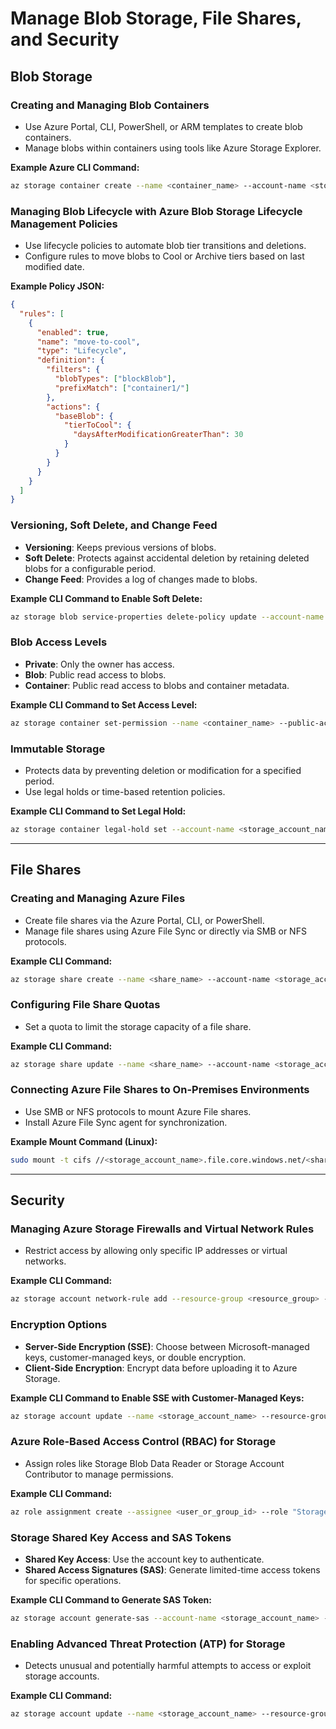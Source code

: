 # Manage Blob Storage, File Shares, and Security

## Blob Storage

### Creating and Managing Blob Containers
- Use Azure Portal, CLI, PowerShell, or ARM templates to create blob containers.
- Manage blobs within containers using tools like Azure Storage Explorer.

**Example Azure CLI Command:**
```bash
az storage container create --name <container_name> --account-name <storage_account_name>
```

### Managing Blob Lifecycle with Azure Blob Storage Lifecycle Management Policies
- Use lifecycle policies to automate blob tier transitions and deletions.
- Configure rules to move blobs to Cool or Archive tiers based on last modified date.

**Example Policy JSON:**
```json
{
  "rules": [
    {
      "enabled": true,
      "name": "move-to-cool",
      "type": "Lifecycle",
      "definition": {
        "filters": {
          "blobTypes": ["blockBlob"],
          "prefixMatch": ["container1/"]
        },
        "actions": {
          "baseBlob": {
            "tierToCool": {
              "daysAfterModificationGreaterThan": 30
            }
          }
        }
      }
    }
  ]
}
```

### Versioning, Soft Delete, and Change Feed
- **Versioning**: Keeps previous versions of blobs.
- **Soft Delete**: Protects against accidental deletion by retaining deleted blobs for a configurable period.
- **Change Feed**: Provides a log of changes made to blobs.

**Example CLI Command to Enable Soft Delete:**
```bash
az storage blob service-properties delete-policy update --account-name <storage_account_name> --enable true --days-retained 7
```

### Blob Access Levels
- **Private**: Only the owner has access.
- **Blob**: Public read access to blobs.
- **Container**: Public read access to blobs and container metadata.

**Example CLI Command to Set Access Level:**
```bash
az storage container set-permission --name <container_name> --public-access <access_level>
```

### Immutable Storage
- Protects data by preventing deletion or modification for a specified period.
- Use legal holds or time-based retention policies.

**Example CLI Command to Set Legal Hold:**
```bash
az storage container legal-hold set --account-name <storage_account_name> --container-name <container_name> --tags <tag1,tag2>
```

---

## File Shares

### Creating and Managing Azure Files
- Create file shares via the Azure Portal, CLI, or PowerShell.
- Manage file shares using Azure File Sync or directly via SMB or NFS protocols.

**Example CLI Command:**
```bash
az storage share create --name <share_name> --account-name <storage_account_name>
```

### Configuring File Share Quotas
- Set a quota to limit the storage capacity of a file share.

**Example CLI Command:**
```bash
az storage share update --name <share_name> --account-name <storage_account_name> --quota <quota_in_gb>
```

### Connecting Azure File Shares to On-Premises Environments
- Use SMB or NFS protocols to mount Azure File shares.
- Install Azure File Sync agent for synchronization.

**Example Mount Command (Linux):**
```bash
sudo mount -t cifs //<storage_account_name>.file.core.windows.net/<share_name> /mnt/<mount_point> -o vers=3.0,username=<storage_account_name>,password=<storage_account_key>,dir_mode=0777,file_mode=0777
```

---

## Security

### Managing Azure Storage Firewalls and Virtual Network Rules
- Restrict access by allowing only specific IP addresses or virtual networks.

**Example CLI Command:**
```bash
az storage account network-rule add --resource-group <resource_group> --account-name <storage_account_name> --ip-address <ip_address>
```

### Encryption Options
- **Server-Side Encryption (SSE)**: Choose between Microsoft-managed keys, customer-managed keys, or double encryption.
- **Client-Side Encryption**: Encrypt data before uploading it to Azure Storage.

**Example CLI Command to Enable SSE with Customer-Managed Keys:**
```bash
az storage account update --name <storage_account_name> --resource-group <resource_group> --encryption-services blob --encryption-key-source Microsoft.Keyvault --key-name <key_name> --key-vault <key_vault_uri>
```

### Azure Role-Based Access Control (RBAC) for Storage
- Assign roles like Storage Blob Data Reader or Storage Account Contributor to manage permissions.

**Example CLI Command:**
```bash
az role assignment create --assignee <user_or_group_id> --role "Storage Blob Data Reader" --scope <storage_account_id>
```

### Storage Shared Key Access and SAS Tokens
- **Shared Key Access**: Use the account key to authenticate.
- **Shared Access Signatures (SAS)**: Generate limited-time access tokens for specific operations.

**Example CLI Command to Generate SAS Token:**
```bash
az storage account generate-sas --account-name <storage_account_name> --expiry <expiry_time> --permissions rwdlacup --resource-types sco --services bfqt
```

### Enabling Advanced Threat Protection (ATP) for Storage
- Detects unusual and potentially harmful attempts to access or exploit storage accounts.

**Example CLI Command:**
```bash
az storage account update --name <storage_account_name> --resource-group <resource_group> --enable-advanced-threat-protection true
```

